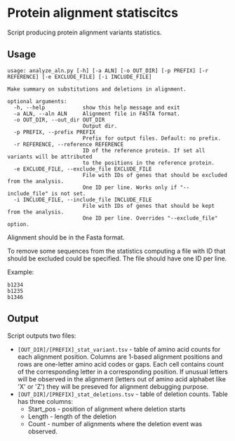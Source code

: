# Protein alignment statiscitcs
Script producing protein alignment variants statistics.

## Usage

```
usage: analyze_aln.py [-h] [-a ALN] [-o OUT_DIR] [-p PREFIX] [-r REFERENCE] [-e EXCLUDE_FILE] [-i INCLUDE_FILE]

Make summary on substitutions and deletions in alignment.

optional arguments:
  -h, --help            show this help message and exit
  -a ALN, --aln ALN     Alignment file in FASTA format.
  -o OUT_DIR, --out_dir OUT_DIR
                        Output dir.
  -p PREFIX, --prefix PREFIX
                        Prefix for output files. Default: no prefix.
  -r REFERENCE, --reference REFERENCE
                        ID of the reference protein. If set all variants will be attributed 
                        to the positions in the reference protein.
  -e EXCLUDE_FILE, --exclude_file EXCLUDE_FILE
                        File with IDs of genes that should be excluded from the analysis. 
                        One ID per line. Works only if "--include_file" is not set.
  -i INCLUDE_FILE, --include_file INCLUDE_FILE
                        File with IDs of genes that should be kept from the analysis. 
                        One ID per line. Overrides "--exclude_file" option.
```

Alignment should be in the Fasta format.

To remove some sequences from the statistics computing a file with ID that should be excluded could be specified. The file should have one ID per line.

Example:
```
b1234
b1235
b1346
```

## Output

Script outputs two files:
* `[OUT_DIR]/[PREFIX]_stat_variant.tsv` - table of amino acid counts for each alignment position. Columns are 1-based alignment positions and rows are one-letter amino acid codes or gaps. Each cell contains count of the corresponding letter in a corresponding position. If unusual letters will be observed in the alignment (letters out of amino acid alphabet like 'X' or 'Z') they will be preseved for alignment debugging purpose. 
* `[OUT_DIR]/[PREFIX]_stat_deletions.tsv` - table of deletion counts. Table has three columns:
  * Start_pos - position of alignment where deletion starts
  * Length - length of the deletion
  * Count - number of alignments where the deletion event was observed.
